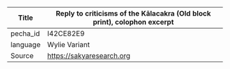 |Title | Reply to criticisms of the Kālacakra (Old block print), colophon excerpt 
| --- | --- 
|pecha_id | I42CE82E9
|language | Wylie Variant
|Source | https://sakyaresearch.org